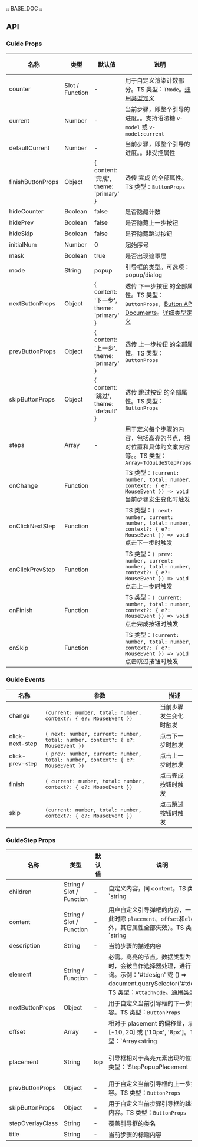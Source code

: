 :: BASE_DOC ::
## API
### Guide Props

名称 | 类型 | 默认值 | 说明 | 必传
-- | -- | -- | -- | --
counter | Slot / Function | - | 用于自定义渲染计数部分。TS 类型：`TNode`。[通用类型定义](https://github.com/Tencent/tdesign-vue-next/blob/develop/src/common.ts) | N
current | Number | - | 当前步骤，即整个引导的进度。。支持语法糖 `v-model` 或 `v-model:current` | N
defaultCurrent | Number | - | 当前步骤，即整个引导的进度。。非受控属性 | N
finishButtonProps | Object | { content: '完成', theme: 'primary' } | 透传 完成 的全部属性。TS 类型：`ButtonProps` | N
hideCounter | Boolean | false | 是否隐藏计数 | N
hidePrev | Boolean | false | 是否隐藏上一步按钮 | N
hideSkip | Boolean | false | 是否隐藏跳过按钮 | N
initialNum | Number | 0 | 起始序号 | N
mask | Boolean | true | 是否出现遮罩层 | N
mode | String | popup | 引导框的类型。可选项：popup/dialog | N
nextButtonProps | Object | { content: '下一步', theme: 'primary' } | 透传 下一步按钮 的全部属性。TS 类型：`ButtonProps`，[Button API Documents](./button?tab=api)。[详细类型定义](https://github.com/Tencent/tdesign-vue-next/tree/develop/src/guide/type.ts) | N
prevButtonProps | Object | { content: '上一步', theme: 'primary' } | 透传 上一步按钮 的全部属性。TS 类型：`ButtonProps` | N
skipButtonProps | Object | { content: '跳过', theme: 'default' } | 透传 跳过按钮 的全部属性。TS 类型：`ButtonProps` | N
steps | Array | - | 用于定义每个步骤的内容，包括高亮的节点、相对位置和具体的文案内容等。。TS 类型：`Array<TdGuideStepProps>` | N
onChange | Function |  | TS 类型：`(current: number, total: number, context?: { e?: MouseEvent }) => void`<br/>当前步骤发生变化时触发 | N
onClickNextStep | Function |  | TS 类型：`( next: number, current: number, total: number, context?: { e?: MouseEvent }) => void`<br/>点击下一步时触发 | N
onClickPrevStep | Function |  | TS 类型：`( prev: number, current: number, total: number, context?: { e?: MouseEvent }) => void`<br/>点击上一步时触发 | N
onFinish | Function |  | TS 类型：`( current: number, total: number, context?: { e?: MouseEvent }) => void`<br/>点击完成按钮时触发 | N
onSkip | Function |  | TS 类型：`(current: number, total: number, context?: { e?: MouseEvent }) => void`<br/>点击跳过按钮时触发 | N

### Guide Events

名称 | 参数 | 描述
-- | -- | --
change | `(current: number, total: number, context?: { e?: MouseEvent })` | 当前步骤发生变化时触发
click-next-step | `( next: number, current: number, total: number, context?: { e?: MouseEvent })` | 点击下一步时触发
click-prev-step | `( prev: number, current: number, total: number, context?: { e?: MouseEvent })` | 点击上一步时触发
finish | `( current: number, total: number, context?: { e?: MouseEvent })` | 点击完成按钮时触发
skip | `(current: number, total: number, context?: { e?: MouseEvent })` | 点击跳过按钮时触发

### GuideStep Props

名称 | 类型 | 默认值 | 说明 | 必传
-- | -- | -- | -- | --
children | String / Slot / Function | - | 自定义内容，同 content。TS 类型：`string | TNode`。[通用类型定义](https://github.com/Tencent/tdesign-vue-next/blob/develop/src/common.ts) | N
content | String / Slot / Function | - | 用户自定义引导弹框的内容，一旦存在，此时除 `placement`、`offset`和`element` 外，其它属性全部失效）。TS 类型：`string | TNode`。[通用类型定义](https://github.com/Tencent/tdesign-vue-next/blob/develop/src/common.ts) | N
description | String | - | 当前步骤的描述内容 | N
element | String / Function | - | 必需。高亮的节点。数据类型为 String 时，会被当作选择器处理，进行节点查询。示例：'#tdesign' 或 () => document.querySelector('#tdesign')。TS 类型：`AttachNode`。[通用类型定义](https://github.com/Tencent/tdesign-vue-next/blob/develop/src/common.ts) | Y
nextButtonProps | Object | - | 用于自定义当前引导框的下一步按钮的内容。TS 类型：`ButtonProps` | N
offset | Array | - | 相对于 placement 的偏移量，示例：[-10, 20] 或 ['10px', '8px']。TS 类型：`Array<string | number>` | N
placement | String | top | 引导框相对于高亮元素出现的位置。TS 类型：`StepPopupPlacement | StepDialogPlacement` `type StepPopupPlacement = 'top'|'left'|'right'|'bottom'|'top-left'|'top-right'|'bottom-left'|'bottom-right'|'left-top'|'left-bottom'|'right-top'|'right-bottom'` `type StepDialogPlacement = 'top'|'center' `。[详细类型定义](https://github.com/Tencent/tdesign-vue-next/tree/develop/src/guide/type.ts) | N
prevButtonProps | Object | - | 用于自定义当前引导框的上一步按钮的内容。TS 类型：`ButtonProps` | N
skipButtonProps | Object | - | 用于自定义当前步骤引导框的跳过按钮的内容。TS 类型：`ButtonProps` | N
stepOverlayClass | String | - | 覆盖引导框的类名 | N
title | String | - | 当前步骤的标题内容 | N
